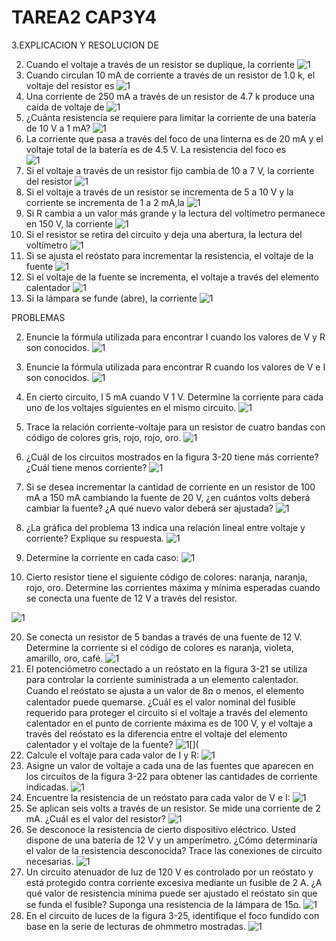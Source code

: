 # TAREA2 CAP3Y4

3.EXPLICACION Y RESOLUCION DE 

2. Cuando el voltaje a través de un resistor se duplique, la corriente
![1](https://github.com/Josselyn2/Fundamentos-de-circuitos/blob/Principal/IMAGENES/AE2.jpg?raw=true)  
4. Cuando circulan 10 mA de corriente a través de un resistor de 1.0 k, el voltaje del resistor es
![1](https://github.com/Josselyn2/Fundamentos-de-circuitos/blob/Principal/IMAGENES/AE4.jpg?raw=true)
6. Una corriente de 250 mA a través de un resistor de 4.7 k produce una caída de voltaje de
![1](https://github.com/Josselyn2/Fundamentos-de-circuitos/blob/Principal/IMAGENES/AE6.jpg?raw=true)
8. ¿Cuánta resistencia se requiere para limitar la corriente de una batería de 10 V a 1 mA?
![1](https://github.com/Josselyn2/Fundamentos-de-circuitos/blob/Principal/IMAGENES/AE8.jpg?raw=true)
10. La corriente que pasa a través del foco de una linterna es de 20 mA y el voltaje total de la batería es de 4.5 V. La resistencia del foco es  
![1](https://github.com/Josselyn2/Fundamentos-de-circuitos/blob/Principal/IMAGENES/AE10.jpg?raw=true)
2. Si el voltaje a través de un resistor fijo cambia de 10 a 7 V, la corriente del resistor
![1](https://github.com/Josselyn2/Fundamentos-de-circuitos/blob/Principal/IMAGENES/EE2.jpg?raw=true)
4. Si el voltaje a través de un resistor se incrementa de 5 a 10 V y la corriente se incrementa de 1 a 2 mA,la 
![1](https://github.com/Josselyn2/Fundamentos-de-circuitos/blob/Principal/IMAGENES/EE4.jpg?raw=true)
6. Si R cambia a un valor más grande y la lectura del voltímetro permanece en 150 V, la corriente
![1](https://github.com/Josselyn2/Fundamentos-de-circuitos/blob/Principal/IMAGENES/EE6.jpg?raw=true)
8. Si el resistor se retira del circuito y deja una abertura, la lectura del voltímetro
![1](https://github.com/Josselyn2/Fundamentos-de-circuitos/blob/Principal/IMAGENES/EE8.jpg?raw=true)
10. Si se ajusta el reóstato para incrementar la resistencia, el voltaje de la fuente
![1](https://github.com/Josselyn2/Fundamentos-de-circuitos/blob/Principal/IMAGENES/EE10.jpg?raw=true)
12. Si el voltaje de la fuente se incrementa, el voltaje a través del elemento calentador
![1](https://github.com/Josselyn2/Fundamentos-de-circuitos/blob/Principal/IMAGENES/EE12.jpg?raw=true)
14. Si la lámpara se funde (abre), la corriente
![1](https://github.com/Josselyn2/Fundamentos-de-circuitos/blob/Principal/IMAGENES/EE14.jpg?raw=true)

PROBLEMAS

2. Enuncie la fórmula utilizada para encontrar I cuando los valores de V y R son conocidos.
![1](https://github.com/Josselyn2/Fundamentos-de-circuitos/blob/Principal/IMAGENES/PE2.jpg?raw=true)
4. Enuncie la fórmula utilizada para encontrar R cuando los valores de V e I son conocidos.
![1](https://github.com/Josselyn2/Fundamentos-de-circuitos/blob/Principal/IMAGENES/PE4.jpg?raw=true)
6. En cierto circuito, I  5 mA cuando V  1 V. Determine la corriente para cada uno de los voltajes siguientes en el mismo circuito.
![1](https://github.com/Josselyn2/Fundamentos-de-circuitos/blob/Principal/IMAGENES/PE6.jpg?raw=true)
8. Trace la relación corriente-voltaje para un resistor de cuatro bandas con código de colores gris, rojo, rojo, oro.
![1](https://github.com/Josselyn2/Fundamentos-de-circuitos/blob/Principal/IMAGENES/PE8.jpg?raw=true)
10. ¿Cuál de los circuitos mostrados en la figura 3-20 tiene más corriente? ¿Cuál tiene menos corriente?
![1](https://github.com/Josselyn2/Fundamentos-de-circuitos/blob/Principal/IMAGENES/PE10.jpg?raw=true)

12. Si se desea incrementar la cantidad de corriente en un resistor de 100 mA a 150 mA cambiando la fuente de 20 V, ¿en cuántos volts deberá cambiar la fuente? ¿A qué nuevo valor deberá ser ajustada?
![1](https://github.com/Josselyn2/Fundamentos-de-circuitos/blob/Principal/IMAGENES/PE12.jpg?raw=true)
14. ¿La gráfica del problema 13 indica una relación lineal entre voltaje y corriente? Explique su respuesta.
![1](https://github.com/Josselyn2/Fundamentos-de-circuitos/blob/Principal/IMAGENES/PE14.jpg?raw=true)
16. Determine la corriente en cada caso:
![1](https://github.com/Josselyn2/Fundamentos-de-circuitos/blob/Principal/IMAGENES/PE16.jpg?raw=true)
18. Cierto resistor tiene el siguiente código de colores: naranja, naranja, rojo, oro. Determine las corrientes máxima y mínima esperadas cuando se conecta una fuente de 12 V a través del resistor.

![1](https://github.com/Josselyn2/Fundamentos-de-circuitos/blob/Principal/IMAGENES/PE18.jpg?raw=true)

20. Se conecta un resistor de 5 bandas a través de una fuente de 12 V. Determine la corriente si el código de colores es naranja, violeta, amarillo, oro, café.
![1](https://github.com/Josselyn2/Fundamentos-de-circuitos/blob/Principal/IMAGENES/PE20.jpg?raw=true)
22. El potenciómetro conectado a un reóstato en la figura 3-21 se utiliza para controlar la corriente suministrada a un elemento calentador. Cuando el reóstato se ajusta a un valor de 8ꭥ o menos, el elemento calentador puede quemarse. ¿Cuál es el valor nominal del fusible requerido para proteger el circuito si el voltaje a través del elemento calentador en el punto de corriente máxima es de 100 V, y el voltaje a través del reóstato es la diferencia entre el voltaje del elemento calentador y el voltaje de la fuente?
![1[](](https://github.com/Josselyn2/Fundamentos-de-circuitos/blob/Principal/IMAGENES/PE22.jpg?raw=true)
24. Calcule el voltaje para cada valor de I y R:
![1](https://github.com/Josselyn2/Fundamentos-de-circuitos/blob/Principal/IMAGENES/PE24.jpg?raw=true)
26. Asigne un valor de voltaje a cada una de las fuentes que aparecen en los circuitos de la figura 3-22 para obtener las cantidades de corriente indicadas.
![1](https://github.com/Josselyn2/Fundamentos-de-circuitos/blob/Principal/IMAGENES/PE26.jpg?raw=true)
28. Encuentre la resistencia de un reóstato para cada valor de V e I:
![1](https://github.com/Josselyn2/Fundamentos-de-circuitos/blob/Principal/IMAGENES/PE28.jpg?raw=true)
30. Se aplican seis volts a través de un resistor. Se mide una corriente de 2 mA. ¿Cuál es el valor del resistor?
![1]( https://github.com/Josselyn2/Fundamentos-de-circuitos/blob/Principal/IMAGENES/PE30.jpg?raw=true)
32. Se desconoce la resistencia de cierto dispositivo eléctrico. Usted dispone de una batería de 12 V y un amperímetro. ¿Cómo determinaría el valor de la resistencia desconocida? Trace las conexiones de circuito necesarias.
![1](https://github.com/Josselyn2/Fundamentos-de-circuitos/blob/Principal/IMAGENES/PE32.jpg?raw=true)
34. Un circuito atenuador de luz de 120 V es controlado por un reóstato y está protegido contra corriente excesiva mediante un fusible de 2 A. ¿A qué valor de resistencia mínima puede ser ajustado el reóstato sin que se funda el fusible? Suponga una resistencia de la lámpara de 15ꭥ.
![1](https://github.com/Josselyn2/Fundamentos-de-circuitos/blob/Principal/IMAGENES/PE34.jpg?raw=true)
36. En el circuito de luces de la figura 3-25, identifique el foco fundido con base en la serie de lecturas de ohmmetro mostradas.
![1](https://github.com/Josselyn2/Fundamentos-de-circuitos/blob/Principal/IMAGENES/PE36.jpg?raw=true)
